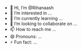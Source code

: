 - 👋 Hi, I’m @Rihanaash
- 👀 I’m interested in ...
- 🌱 I’m currently learning ...
- 💞️ I’m looking to collaborate on ...
- 📫 How to reach me ...
- 😄 Pronouns: ...
- ⚡ Fun fact: ...

<!---
Rihanaash/Rihanaash is a ✨ special ✨ repository because its `README.md` (this file) appears on your GitHub profile.
You can click the Preview link to take a look at your changes.
--->
